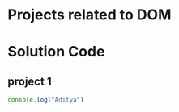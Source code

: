 # Projects related to DOM



# Solution Code

## project 1
```JavaScript 
console.log("Aditya")

 ```